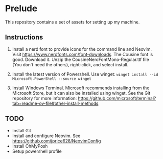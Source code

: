 # Prelude
This repository contains a set of assets for setting up my machine.

## Instructions
1. Install a nerd font to provide icons for the command line and Neovim. Visit
   https://www.nerdfonts.com/font-downloads. The Cousine font is good.
   Download it. Unzip the CousineNerdFontMono-Regular.ttf file (You don't need the
   others), right-click, and select install. 

2. Install the latest version of Powershell. Use winget: `winget install --id
   Microsoft.PowerShell --source winget`

3. Install Windows Terminal. Microsoft recommends installing from the Microsoft
   Store, but it can also be installed using winget. See the Git repository for
   more information:
   https://github.com/microsoft/terminal?tab=readme-ov-file#other-install-methods

## TODO 
- Install Git
- Install and configure Neovim. See https://github.com/jprice628/NeovimConfig
- Install OhMyPosh
- Setup powershell profile

